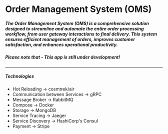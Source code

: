 # Order Management System (OMS)
##### The Order Management System (OMS) is a comprehensive solution designed to streamline and automate the entire order processing workflow, from user gateway interactions to final delivery. This system ensures efficient management of orders, improves customer satisfaction, and enhances operational productivity.

##### Please note that - This app is still under development!
_____

##### Technologies
- Hot Reloading -> cosmtrek/air
- Communication between Services -> gRPC
- Message Broker -> RabbitMQ
- Compose -> Docker
- Storage -> MongoDB
- Service Tracing -> Jaeger
- Service Discovery -> HashiCorp's Consul
- Payment -> Stripe
